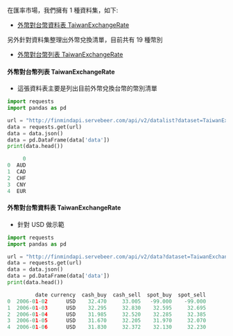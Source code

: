 在匯率市場，我們擁有 1 種資料集，如下:

- [外幣對台幣資料表 TaiwanExchangeRate](https://finmind.github.io/tutor/InterestRate/#taiwanexchangerate)

另外針對資料集整理出外幣兌換清單，目前共有 19 種幣別

- [外幣對台幣列表 TaiwanExchangeRate](https://finmind.github.io/tutor/InterestRate/#taiwanexchangerate)

#### 外幣對台幣列表 TaiwanExchangeRate

- 這張資料表主要是列出目前外幣兌換台幣的幣別清單

```python
import requests
import pandas as pd

url = "http://finmindapi.servebeer.com/api/v2/datalist?dataset=TaiwanExchangeRate"
data = requests.get(url)
data = data.json()
data = pd.DataFrame(data['data'])
print(data.head())

     0
0  AUD
1  CAD
2  CHF
3  CNY
4  EUR
```

#### 外幣對台幣資料表 TaiwanExchangeRate

- 針對 USD 做示範

```python
import requests
import pandas as pd

url = "http://finmindapi.servebeer.com/api/v2/data?dataset=TaiwanExchangeRate&data_id=USD"
data = requests.get(url)
data = data.json()
data = pd.DataFrame(data['data'])
print(data.head())

         date currency  cash_buy  cash_sell  spot_buy  spot_sell
0  2006-01-02      USD    32.470     33.005   -99.000    -99.000
1  2006-01-03      USD    32.295     32.830    32.595     32.695
2  2006-01-04      USD    31.985     32.520    32.285     32.385
3  2006-01-05      USD    31.670     32.205    31.970     32.070
4  2006-01-06      USD    31.830     32.372    32.130     32.230
```
